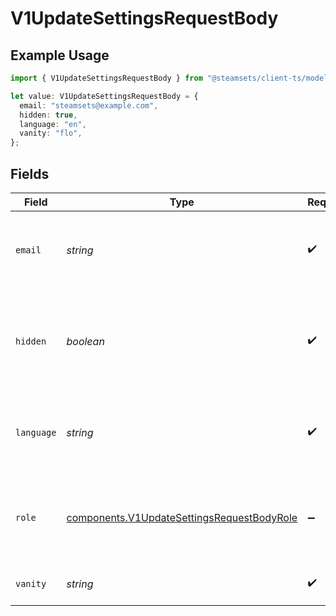 # V1UpdateSettingsRequestBody

## Example Usage

```typescript
import { V1UpdateSettingsRequestBody } from "@steamsets/client-ts/models/components";

let value: V1UpdateSettingsRequestBody = {
  email: "steamsets@example.com",
  hidden: true,
  language: "en",
  vanity: "flo",
};
```

## Fields

| Field                                                                                                    | Type                                                                                                     | Required                                                                                                 | Description                                                                                              | Example                                                                                                  |
| -------------------------------------------------------------------------------------------------------- | -------------------------------------------------------------------------------------------------------- | -------------------------------------------------------------------------------------------------------- | -------------------------------------------------------------------------------------------------------- | -------------------------------------------------------------------------------------------------------- |
| `email`                                                                                                  | *string*                                                                                                 | :heavy_check_mark:                                                                                       | The email the account should use, only if the account is private                                         | steamsets@example.com                                                                                    |
| `hidden`                                                                                                 | *boolean*                                                                                                | :heavy_check_mark:                                                                                       | Whether the account should be hidden in the leaderboards, only possible if the account is private        | true                                                                                                     |
| `language`                                                                                               | *string*                                                                                                 | :heavy_check_mark:                                                                                       | The language the account should use, only if the account is private                                      | en                                                                                                       |
| `role`                                                                                                   | [components.V1UpdateSettingsRequestBodyRole](../../models/components/v1updatesettingsrequestbodyrole.md) | :heavy_minus_sign:                                                                                       | The role the account should have between one of the 6 donation roles                                     |                                                                                                          |
| `vanity`                                                                                                 | *string*                                                                                                 | :heavy_check_mark:                                                                                       | The vanity the account should use                                                                        | flo                                                                                                      |